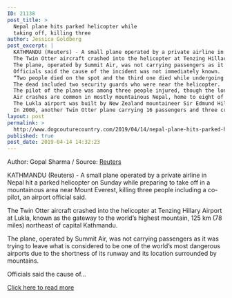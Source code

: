 ```yaml
---
ID: 21138
post_title: >
  Nepal plane hits parked helicopter while
  taking off, killing three
author: Jessica Goldberg
post_excerpt: |
  KATHMANDU (Reuters) - A small plane operated by a private airline in Nepal hit a parked helicopter on Sunday while preparing to take off in a mountainous area near Mount Everest, killing three people including a co-pilot, an airport official said.
  The Twin Otter aircraft crashed into the helicopter at Tenzing Hillary Airport at Lukla, known as the gateway to the world’s highest mountain, 125 km (78 miles) northeast of capital Kathmandu.
  The plane, operated by Summit Air, was not carrying passengers as it was trying to leave what is considered to be one of the world’s most dangerous airports due to the shortness of its runway and its location surrounded by mountains.
  Officials said the cause of the incident was not immediately known.
  “Two people died on the spot and the third one died while undergoing treatment in a hospital in Kathmandu,” airport official Pratap Babu Tiwari told Reuters.
  The dead included two security guards who were near the helicopter.
  The pilot of the plane was among three people injured, though the lone stewardess escaped unhurt.
  Air crashes are common in mostly mountainous Nepal, home to eight of the world’s 14 highest mountain peaks, including Mount Everest.
  The Lukla airport was built by New Zealand mountaineer Sir Edmund Hillary - who together with Sherpa Tenzing Norgay became the first to reach the 8,850-metre (29,035-foot) Everest peak in 1953 - as a gift to the people of the remote Solukhumbu region where it is located.
  In 2008, another Twin Otter plane carrying 16 passengers and three crew crashed shortly before it was due to land at Lukla.
layout: post
permalink: >
  http://www.dogcouturecountry.com/2019/04/14/nepal-plane-hits-parked-helicopter-while-taking-off-killing-three/
published: true
post_date: 2019-04-14 14:32:23
---
```

<p class="article-info-author-source"> <span>Author: Gopal Sharma</span>&nbsp;/&nbsp;<span>Source: <a href="https://www.reuters.com/article/us-nepal-crash/nepal-plane-hits-parked-helicopter-while-taking-off-killing-three-idUSKCN1RQ09V" target="_blank">Reuters</a></span> </p> <p>KATHMANDU (Reuters) - A small plane operated by a private airline in Nepal hit a parked helicopter on Sunday while preparing to take off in a mountainous area near Mount Everest, killing three people including a co-pilot, an airport official said.</p>
<p>The Twin Otter aircraft crashed into the helicopter at Tenzing Hillary Airport at Lukla, known as the gateway to the world’s highest mountain, 125 km (78 miles) northeast of capital Kathmandu.</p>
<p>The plane, operated by Summit Air, was not carrying passengers as it was trying to leave what is considered to be one of the world’s most dangerous airports due to the shortness of its runway and its location surrounded by mountains.</p>
<p>Officials said the cause of...</p> <p class="article-info-more"> <a href="https://www.reuters.com/article/us-nepal-crash/nepal-plane-hits-parked-helicopter-while-taking-off-killing-three-idUSKCN1RQ09V" target="_blank">Click here to read more</a> </p>